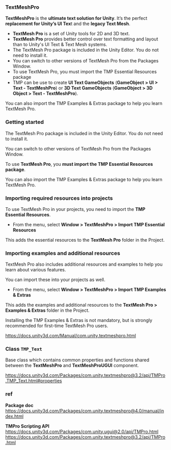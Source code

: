 ### TextMeshPro

**TextMeshPro** is the **ultimate text solution for Unity**. It’s the perfect **replacement for Unity’s UI Tex**t and the **legacy Text Mesh**.

- **TextMesh Pro** is a set of Unity tools for 2D and 3D text.
- **TextMesh Pro** provides better control over text formatting and layout than to Unity's UI Text & Text Mesh systems.
- The TextMesh Pro package is included in the Unity Editor. You do not need to install it.
- You can switch to other versions of TextMesh Pro from the Packages Window.
- To use TextMesh Pro, you must import the TMP Essential Resources package
- TMP can be use to create  **UI Text GameObjects** (**GameObject > UI > Text - TextMeshPro**) or **3D Text GameObjects** (**GameObject > 3D Object > Text - TextMeshPro**).

You can also import the TMP Examples & Extras package to help you learn TextMesh Pro.

### Getting started
The TextMesh Pro package is included in the Unity Editor. You do not need to install it.

You can switch to other versions of TextMesh Pro from the Packages Window.

To use **TextMesh Pro**, you **must import the TMP Essential Resources package**.

You can also import the TMP Examples & Extras package to help you learn TextMesh Pro.


### Importing required resources into projects

To use TextMesh Pro in your projects, you need to import the **TMP Essential Resources**.

-   From the menu, select **Window > TextMeshPro > Import TMP Essential Resources**

This adds the essential resources to the **TextMesh Pro** folder in the Project.

### Importing examples and additional resources

TextMesh Pro also includes additional resources and examples to help you learn about various features.

You can import these into your projects as well.

-   From the menu, select **Window > TextMeshPro > Import TMP Examples & Extras**

This adds the examples and additional resources to the **TextMesh Pro > Examples & Extras** folder in the Project.

Installing the TMP Examples & Extras is not mandatory, but is strongly recommended for first-time TextMesh Pro users.

https://docs.unity3d.com/Manual/com.unity.textmeshpro.html

### Class `TMP_Text`

Base class which contains common properties and functions shared between the **TextMeshPro** and **TextMeshProUGUI** component.


https://docs.unity3d.com/Packages/com.unity.textmeshpro@3.2/api/TMPro.TMP_Text.html#properties
### ref 

**Package doc** \
https://docs.unity3d.com/Packages/com.unity.textmeshpro@4.0/manual/index.html

**TMPro Scripting API** \
https://docs.unity3d.com/Packages/com.unity.ugui@2.0/api/TMPro.html \
https://docs.unity3d.com/Packages/com.unity.textmeshpro@3.2/api/TMPro.html


